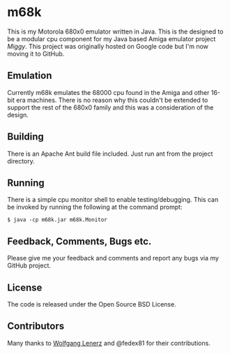 
m68k
====

This is my Motorola 680x0 emulator written in Java. This is the designed to be a modular cpu component for my Java based Amiga emulator project *Miggy*.  This project was originally hosted on Google code but I'm now moving it to GitHub.

Emulation
---------

Currently m68k emulates the 68000 cpu found in the Amiga and other 16-bit era machines. There is no reason why this couldn't be extended to support the rest of the 680x0 family and this was a consideration of the design.

Building
--------

There is an Apache Ant build file included.  Just run ant from the project directory.


Running
-------

There is a simple cpu monitor shell to enable testing/debugging. This can be invoked by running the following at the command prompt:

	$ java -cp m68k.jar m68k.Monitor


Feedback, Comments, Bugs etc.
-----------------------------

Please give me your feedback and comments and report any bugs via my GitHub project.


License
-------
The code is released under the Open Source BSD License.


Contributors
------------
Many thanks to [Wolfgang Lenerz](https://github.com/flockermush) and @fedex81 for their contributions.
